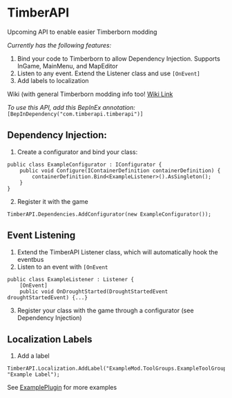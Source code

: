 # TimberAPI
Upcoming API to enable easier Timberborn modding

*Currently has the following features:*
1. Bind your code to Timberborn to allow Dependency Injection. Supports InGame, MainMenu, and MapEditor
2. Listen to any event. Extend the Listener class and use `[OnEvent]`
3. Add labels to localization

Wiki (with general Timberborn modding info too!
[Wiki Link](https://github.com/Timberborn-Modding-Central/TimberAPI/wiki)

*To use this API, add this BepInEx annotation:*
`[BepInDependency("com.timberapi.timberapi")]`

## Dependency Injection:
1. Create a configurator and bind your class:
```
public class ExampleConfigurator : IConfigurator {
    public void Configure(IContainerDefinition containerDefinition) {
        containerDefinition.Bind<ExampleListener>().AsSingleton();
    }
}
```
2. Register it with the game
```
TimberAPI.Dependencies.AddConfigurator(new ExampleConfigurator());
```

## Event Listening
1. Extend the TimberAPI Listener class, which will automatically hook the eventbus
2. Listen to an event with `[OnEvent`
```
public class ExampleListener : Listener {
    [OnEvent]
    public void OnDroughtStarted(DroughtStartedEvent droughtStartedEvent) {...}
```
3. Register your class with the game through a configurator (see Dependency Injection)

## Localization Labels 
1. Add a label
```
TimberAPI.Localization.AddLabel("ExampleMod.ToolGroups.ExampleToolGroup", "Example Label");
```


See [ExamplePlugin](https://github.com/Timberborn-Modding-Central/TimberAPI/blob/main/TimberAPIExample/TimberApiExamplePlugin.cs) for more examples